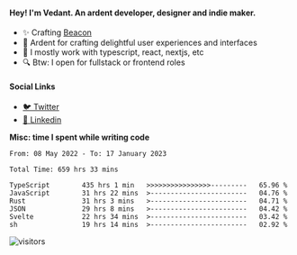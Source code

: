 #### Hey! I'm Vedant. An ardent developer, designer and indie maker.
- ✨ Crafting [Beacon](https://github.com/withbeacon/beacon)
- 💙 Ardent for crafting delightful user experiences and interfaces
- 🚀 I mostly work with typescript, react, nextjs, etc
- 🔍 Btw: I open for fullstack or frontend roles

#### Social Links
- [🐦 Twitter](https://twitter.com/vedantnn7)
- [💼 Linkedin](https://linkedin.com/in/vedant-nandwana)

**Misc: time I spent while writing code**
<!--START_SECTION:waka-->

```text
From: 08 May 2022 - To: 17 January 2023

Total Time: 659 hrs 33 mins

TypeScript        435 hrs 1 min   >>>>>>>>>>>>>>>>---------   65.96 %
JavaScript        31 hrs 22 mins  >------------------------   04.76 %
Rust              31 hrs 3 mins   >------------------------   04.71 %
JSON              29 hrs 8 mins   >------------------------   04.42 %
Svelte            22 hrs 34 mins  >------------------------   03.42 %
sh                19 hrs 14 mins  >------------------------   02.92 %
```

<!--END_SECTION:waka-->


<!--START_SECTION:activity-->
![visitors](https://visitor-badge.laobi.icu/badge?page_id=vedantnn71.vedantnn71)
<!--END_SECTION:activity-->
